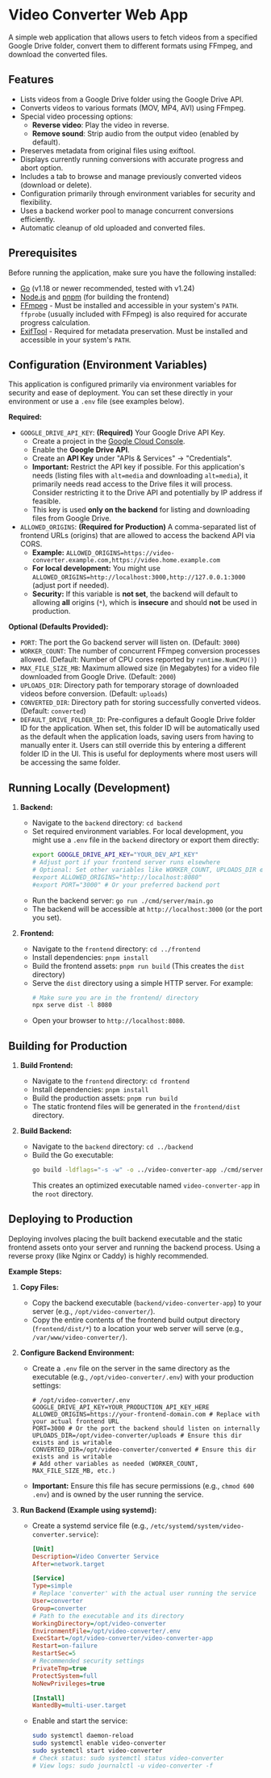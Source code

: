 # Video Converter Web App

A simple web application that allows users to fetch videos from a specified Google Drive folder, convert them to different formats using FFmpeg, and download the converted files.

## Features

-   Lists videos from a Google Drive folder using the Google Drive API.
-   Converts videos to various formats (MOV, MP4, AVI) using FFmpeg.
-   Special video processing options:
    -   **Reverse video**: Play the video in reverse.
    -   **Remove sound**: Strip audio from the output video (enabled by default).
-   Preserves metadata from original files using exiftool.
-   Displays currently running conversions with accurate progress and abort option.
-   Includes a tab to browse and manage previously converted videos (download or delete).
-   Configuration primarily through environment variables for security and flexibility.
-   Uses a backend worker pool to manage concurrent conversions efficiently.
-   Automatic cleanup of old uploaded and converted files.

## Prerequisites

Before running the application, make sure you have the following installed:

-   [Go](https://golang.org/dl/) (v1.18 or newer recommended, tested with v1.24)
-   [Node.js](https://nodejs.org/) and [pnpm](https://pnpm.io/installation) (for building the frontend)
-   [FFmpeg](https://ffmpeg.org/download.html) - Must be installed and accessible in your system's `PATH`. `ffprobe` (usually included with FFmpeg) is also required for accurate progress calculation.
-   [ExifTool](https://exiftool.org/install.html) - Required for metadata preservation. Must be installed and accessible in your system's `PATH`.

## Configuration (Environment Variables)

This application is configured primarily via environment variables for security and ease of deployment. You can set these directly in your environment or use a `.env` file (see examples below).

**Required:**

-   `GOOGLE_DRIVE_API_KEY`: **(Required)** Your Google Drive API Key.
    -   Create a project in the [Google Cloud Console](https://console.cloud.google.com/).
    -   Enable the **Google Drive API**.
    -   Create an **API Key** under "APIs & Services" -> "Credentials".
    -   **Important:** Restrict the API key if possible. For this application's needs (listing files with `alt=media` and downloading `alt=media`), it primarily needs read access to the Drive files it will process. Consider restricting it to the Drive API and potentially by IP address if feasible.
    -   This key is used **only on the backend** for listing and downloading files from Google Drive.
-   `ALLOWED_ORIGINS`: **(Required for Production)** A comma-separated list of frontend URLs (origins) that are allowed to access the backend API via CORS.
    -   **Example:** `ALLOWED_ORIGINS=https://video-converter.example.com,https://video.home.example.com`
    -   **For local development:** You might use `ALLOWED_ORIGINS=http://localhost:3000,http://127.0.0.1:3000` (adjust port if needed).
    -   **Security:** If this variable is **not set**, the backend will default to allowing **all** origins (`*`), which is **insecure** and should **not** be used in production.

**Optional (Defaults Provided):**

-   `PORT`: The port the Go backend server will listen on. (Default: `3000`)
-   `WORKER_COUNT`: The number of concurrent FFmpeg conversion processes allowed. (Default: Number of CPU cores reported by `runtime.NumCPU()`)
-   `MAX_FILE_SIZE_MB`: Maximum allowed size (in Megabytes) for a video file downloaded from Google Drive. (Default: `2000`)
-   `UPLOADS_DIR`: Directory path for temporary storage of downloaded videos before conversion. (Default: `uploads`)
-   `CONVERTED_DIR`: Directory path for storing successfully converted videos. (Default: `converted`)
-   `DEFAULT_DRIVE_FOLDER_ID`: Pre-configures a default Google Drive folder ID for the application. When set, this folder ID will be automatically used as the default when the application loads, saving users from having to manually enter it. Users can still override this by entering a different folder ID in the UI. This is useful for deployments where most users will be accessing the same folder.

## Running Locally (Development)

1.  **Backend:**
    *   Navigate to the `backend` directory: `cd backend`
    *   Set required environment variables. For local development, you might use a `.env` file in the `backend` directory or export them directly:
        ```bash
        export GOOGLE_DRIVE_API_KEY="YOUR_DEV_API_KEY"
        # Adjust port if your frontend server runs elsewhere
        # Optional: Set other variables like WORKER_COUNT, UPLOADS_DIR etc.
        #export ALLOWED_ORIGINS="http://localhost:8080"
        #export PORT="3000" # Or your preferred backend port
        ```
    *   Run the backend server: `go run ./cmd/server/main.go`
    *   The backend will be accessible at `http://localhost:3000` (or the port you set).

2.  **Frontend:**
    *   Navigate to the `frontend` directory: `cd ../frontend`
    *   Install dependencies: `pnpm install`
    *   Build the frontend assets: `pnpm run build` (This creates the `dist` directory)
    *   Serve the `dist` directory using a simple HTTP server. For example:
        ```bash
        # Make sure you are in the frontend/ directory
        npx serve dist -l 8080
        ```
    *   Open your browser to `http://localhost:8080`.

## Building for Production

1.  **Build Frontend:**
    *   Navigate to the `frontend` directory: `cd frontend`
    *   Install dependencies: `pnpm install`
    *   Build the production assets: `pnpm run build`
    *   The static frontend files will be generated in the `frontend/dist` directory.

2.  **Build Backend:**
    *   Navigate to the `backend` directory: `cd ../backend`
    *   Build the Go executable:
        ```bash
        go build -ldflags="-s -w" -o ../video-converter-app ./cmd/server/main.go
        ```
        This creates an optimized executable named `video-converter-app` in the `root` directory.

## Deploying to Production

Deploying involves placing the built backend executable and the static frontend assets onto your server and running the backend process. Using a reverse proxy (like Nginx or Caddy) is highly recommended.

**Example Steps:**

1.  **Copy Files:**
    *   Copy the backend executable (`backend/video-converter-app`) to your server (e.g., `/opt/video-converter/`).
    *   Copy the entire contents of the frontend build output directory (`frontend/dist/*`) to a location your web server will serve (e.g., `/var/www/video-converter/`).

2.  **Configure Backend Environment:**
    *   Create a `.env` file on the server in the same directory as the executable (e.g., `/opt/video-converter/.env`) with your production settings:
        ```dotenv
        # /opt/video-converter/.env
        GOOGLE_DRIVE_API_KEY=YOUR_PRODUCTION_API_KEY_HERE
        ALLOWED_ORIGINS=https://your-frontend-domain.com # Replace with your actual frontend URL
        PORT=3000 # Or the port the backend should listen on internally
        UPLOADS_DIR=/opt/video-converter/uploads # Ensure this dir exists and is writable
        CONVERTED_DIR=/opt/video-converter/converted # Ensure this dir exists and is writable
        # Add other variables as needed (WORKER_COUNT, MAX_FILE_SIZE_MB, etc.)
        ```
    *   **Important:** Ensure this file has secure permissions (e.g., `chmod 600 .env`) and is owned by the user running the service.

3.  **Run Backend (Example using systemd):**
    *   Create a systemd service file (e.g., `/etc/systemd/system/video-converter.service`):
        ```ini
        [Unit]
        Description=Video Converter Service
        After=network.target

        [Service]
        Type=simple
        # Replace 'converter' with the actual user running the service
        User=converter
        Group=converter
        # Path to the executable and its directory
        WorkingDirectory=/opt/video-converter
        EnvironmentFile=/opt/video-converter/.env
        ExecStart=/opt/video-converter/video-converter-app
        Restart=on-failure
        RestartSec=5
        # Recommended security settings
        PrivateTmp=true
        ProtectSystem=full
        NoNewPrivileges=true

        [Install]
        WantedBy=multi-user.target
        ```
    *   Enable and start the service:
        ```bash
        sudo systemctl daemon-reload
        sudo systemctl enable video-converter
        sudo systemctl start video-converter
        # Check status: sudo systemctl status video-converter
        # View logs: sudo journalctl -u video-converter -f
        ```
